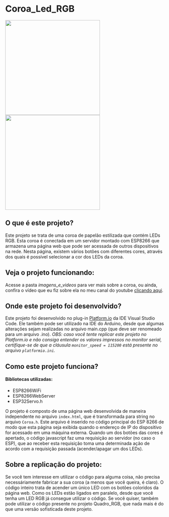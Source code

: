 # Coroa_Led_RGB

<img src = "imagens_e_videos/coroa3.jpeg" width = 300>
<img src = "imagens_e_videos/coroa_ligada.jpeg" width = 300>

## O que é este projeto?
Este projeto se trata de uma coroa de papelão estilizada que contém LEDs RGB. Esta coroa é conectada em um servidor montado com ESP8266 que armazena uma página web que pode ser acessada de outros dispositivos na rede. Nesta página, existem vários botões com diferentes cores, através dos quais é possível selecionar a cor dos LEDs da coroa.

## Veja o projeto funcionando:
Acesse a pasta *imagens_e_videos* para ver mais sobre a coroa, ou ainda, confira o vídeo que eu fiz sobre ela no meu canal do youtube [clicando aqui](https://www.youtube.com/watch?v=0VA3Du-8e3U).

## Onde este projeto foi desenvolvido?
Este projeto foi desenvolvido no plug-in [Platform.io](https://platformio.org/) da IDE Visual Studio Code. Ele também pode ser utilizado na IDE do Arduino, desde que algumas alterações sejam realizadas no arquivo main.cpp (que deve ser renomeado para um arquivo .ino). *OBS: caso você tente replicar este projeto no Platform.io e não consiga entender os valores impressos no monitor serial, certifique-se de que a cláusula `monitor_speed = 115200` está presente no arquivo `platformio.ini`.*

## Como este projeto funciona?
#### Bibliotecas utilizadas:
  * ESP8266WiFi
  * ESP8266WebServer
  * ESP32Servo.h

O projeto é composto de uma página web desenvolvida de maneira independente no arquivo `index.html`, que é transformada para string no arquivo `Coroa.h`. Este arquivo é inserido no código principal do ESP 8266 de modo que esta página seja exibida quando o endereço de IP do dispositivo for acessado em uma máquina externa. 
Quando um dos botões das cores é apertado, o código javascript faz uma requisição ao servidor (no caso o ESP), que ao receber esta requisição toma uma determinada ação de acordo com a requisição passada (acender/apagar um dos LEDs).

## Sobre a replicação do projeto:
Se você tem interesse em utilizar o código para alguma coisa, não precisa necessáriamente fabricar a sua coroa (a menos que você queira, é claro). O código inteiro trata de acender um único LED com os botões coloridos da página web. Como os LEDs estão ligados em paralelo, desde que você tenha um LED RGB já consegue utilizar o código. Se você quiser, também pode utilizar o código presente no projeto Quadro_RGB, que nada mais é do que uma versão sofisticada deste projeto.
